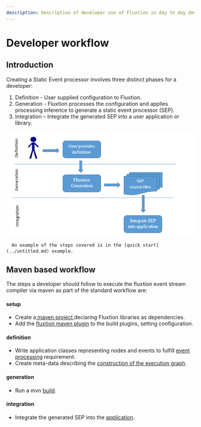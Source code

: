 ```yaml
---
description: Description of developer use of Fluxtion in day to day development
---
```


# Developer workflow

## Introduction

Creating a Static Event processor involves three distinct phases for a developer:

1. Definition - User supplied configuration to Fluxtion.
2. Generation - Fluxtion processes the configuration and applies processing inference to generate a static event processor \(SEP\).
3. Integration – Integrate the generated SEP into a user application or library.

![](../.gitbook/assets/fluxtion_workflow.png)

      An example of the steps covered is in the [quick start](../untitled.md) example.

## Maven based workflow

The steps a developer should follow to execute the fluxtion event stream compiler via maven as part of the standard workflow are:

#### setup

* Create a[ maven project ](../tools/maven-plugin.md#fluxtion-dependencies)declaring Fluxtion libraries as dependencies.
* Add the [fluxtion maven plugin](../tools/maven-plugin.md#add-build-plugins) to the build plugins, setting configuration.

#### definition

* Write application classes representing nodes and events to fulfill [event processing](https://fluxtion.gitbook.io/docs/overview/child-2) requirement.
* Create meta-data describing the [construction of the execution graph](https://fluxtion.gitbook.io/docs/overview/graph-building-primitives).

#### generation

* Run a mvn [build](../tools/maven-plugin.md#run-build).

#### integration

* Integrate the generated SEP into the [application](../untitled.md#step-4-integrate-sep).

